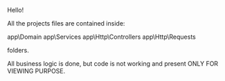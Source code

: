 Hello!

All the projects files are contained inside:

app\Domain
app\Services
app\Http\Controllers
app\Http\Requests

folders.

All business logic is done, but code is not working and present ONLY FOR VIEWING PURPOSE.
